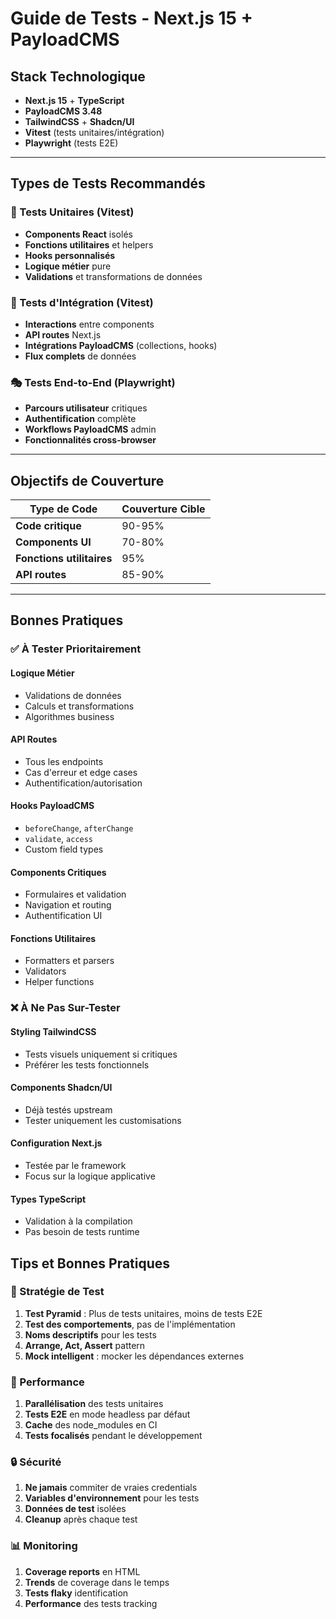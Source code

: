 # Guide de Tests - Next.js 15 + PayloadCMS

## Stack Technologique

- **Next.js 15** + **TypeScript**
- **PayloadCMS 3.48**
- **TailwindCSS** + **Shadcn/UI**
- **Vitest** (tests unitaires/intégration)
- **Playwright** (tests E2E)

---

## Types de Tests Recommandés

### 🧪 Tests Unitaires (Vitest)

- **Components React** isolés
- **Fonctions utilitaires** et helpers
- **Hooks personnalisés**
- **Logique métier** pure
- **Validations** et transformations de données

### 🔗 Tests d'Intégration (Vitest)

- **Interactions** entre components
- **API routes** Next.js
- **Intégrations PayloadCMS** (collections, hooks)
- **Flux complets** de données

### 🎭 Tests End-to-End (Playwright)

- **Parcours utilisateur** critiques
- **Authentification** complète
- **Workflows PayloadCMS** admin
- **Fonctionnalités cross-browser**

---

## Objectifs de Couverture

| Type de Code              | Couverture Cible |
| ------------------------- | ---------------- |
| **Code critique**         | 90-95%           |
| **Components UI**         | 70-80%           |
| **Fonctions utilitaires** | 95%              |
| **API routes**            | 85-90%           |

---

## Bonnes Pratiques

### ✅ À Tester Prioritairement

#### **Logique Métier**

- Validations de données
- Calculs et transformations
- Algorithmes business

#### **API Routes**

- Tous les endpoints
- Cas d'erreur et edge cases
- Authentification/autorisation

#### **Hooks PayloadCMS**

- `beforeChange`, `afterChange`
- `validate`, `access`
- Custom field types

#### **Components Critiques**

- Formulaires et validation
- Navigation et routing
- Authentification UI

#### **Fonctions Utilitaires**

- Formatters et parsers
- Validators
- Helper functions

### ❌ À Ne Pas Sur-Tester

#### **Styling TailwindCSS**

- Tests visuels uniquement si critiques
- Préférer les tests fonctionnels

#### **Components Shadcn/UI**

- Déjà testés upstream
- Tester uniquement les customisations

#### **Configuration Next.js**

- Testée par le framework
- Focus sur la logique applicative

#### **Types TypeScript**

- Validation à la compilation
- Pas besoin de tests runtime

## Tips et Bonnes Pratiques

### 🎯 Stratégie de Test

1. **Test Pyramid** : Plus de tests unitaires, moins de tests E2E
2. **Test des comportements**, pas de l'implémentation
3. **Noms descriptifs** pour les tests
4. **Arrange, Act, Assert** pattern
5. **Mock intelligent** : mocker les dépendances externes

### 🚀 Performance

1. **Parallélisation** des tests unitaires
2. **Tests E2E** en mode headless par défaut
3. **Cache** des node_modules en CI
4. **Tests focalisés** pendant le développement

### 🔒 Sécurité

1. **Ne jamais** commiter de vraies credentials
2. **Variables d'environnement** pour les tests
3. **Données de test** isolées
4. **Cleanup** après chaque test

### 📊 Monitoring

1. **Coverage reports** en HTML
2. **Trends** de coverage dans le temps
3. **Tests flaky** identification
4. **Performance** des tests tracking
